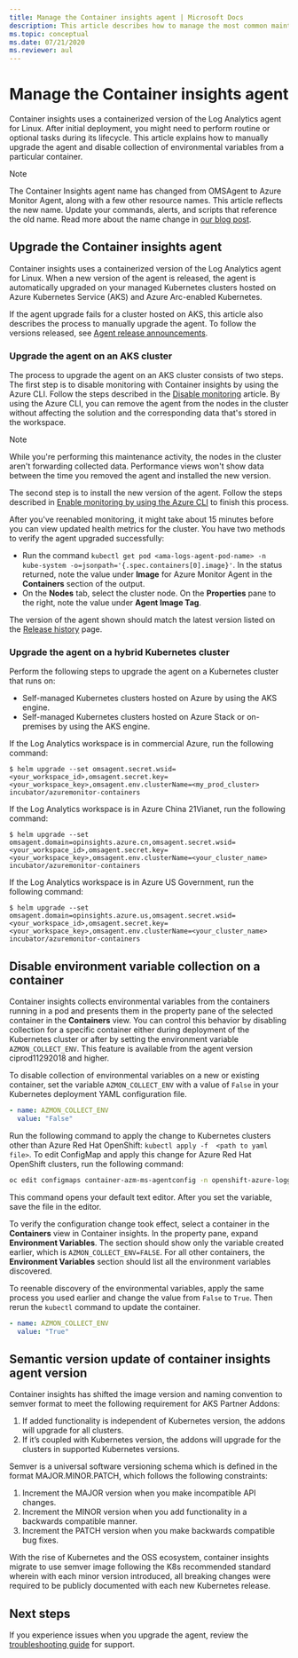 ```yaml
---
title: Manage the Container insights agent | Microsoft Docs
description: This article describes how to manage the most common maintenance tasks with the containerized Log Analytics agent used by Container insights.
ms.topic: conceptual
ms.date: 07/21/2020
ms.reviewer: aul
---
```


# Manage the Container insights agent

Container insights uses a containerized version of the Log Analytics agent for Linux. After initial deployment, you might need to perform routine or optional tasks during its lifecycle. This article explains how to manually upgrade the agent and disable collection of environmental variables from a particular container.

>[!NOTE]
>The Container Insights agent name has changed from OMSAgent to Azure Monitor Agent, along with a few other resource names. This article reflects the new name. Update your commands, alerts, and scripts that reference the old name. Read more about the name change in [our blog post](https://techcommunity.microsoft.com/t5/azure-monitor-status-archive/name-update-for-agent-and-associated-resources-in-azure-monitor/ba-p/3576810).
>

## Upgrade the Container insights agent

Container insights uses a containerized version of the Log Analytics agent for Linux. When a new version of the agent is released, the agent is automatically upgraded on your managed Kubernetes clusters hosted on Azure Kubernetes Service (AKS) and Azure Arc-enabled Kubernetes.

If the agent upgrade fails for a cluster hosted on AKS, this article also describes the process to manually upgrade the agent. To follow the versions released, see [Agent release announcements](https://github.com/microsoft/docker-provider/tree/ci_feature_prod).

### Upgrade the agent on an AKS cluster

The process to upgrade the agent on an AKS cluster consists of two steps. The first step is to disable monitoring with Container insights by using the Azure CLI. Follow the steps described in the [Disable monitoring](container-insights-optout.md?#azure-cli) article. By using the Azure CLI, you can remove the agent from the nodes in the cluster without affecting the solution and the corresponding data that's stored in the workspace.

>[!NOTE]
>While you're performing this maintenance activity, the nodes in the cluster aren't forwarding collected data. Performance views won't show data between the time you removed the agent and installed the new version.
>

The second step is to install the new version of the agent. Follow the steps described in [Enable monitoring by using the Azure CLI](container-insights-enable-new-cluster.md#enable-using-azure-cli) to finish this process.

After you've reenabled monitoring, it might take about 15 minutes before you can view updated health metrics for the cluster. You have two methods to verify the agent upgraded successfully:

* Run the command `kubectl get pod <ama-logs-agent-pod-name> -n kube-system -o=jsonpath='{.spec.containers[0].image}'`. In the status returned, note the value under **Image** for Azure Monitor Agent in the **Containers** section of the output.
* On the **Nodes** tab, select the cluster node. On the **Properties** pane to the right, note the value under **Agent Image Tag**.

The version of the agent shown should match the latest version listed on the [Release history](https://github.com/microsoft/docker-provider/tree/ci_feature_prod) page.

### Upgrade the agent on a hybrid Kubernetes cluster

Perform the following steps to upgrade the agent on a Kubernetes cluster that runs on:

* Self-managed Kubernetes clusters hosted on Azure by using the AKS engine.
* Self-managed Kubernetes clusters hosted on Azure Stack or on-premises by using the AKS engine.

If the Log Analytics workspace is in commercial Azure, run the following command:

```console
$ helm upgrade --set omsagent.secret.wsid=<your_workspace_id>,omsagent.secret.key=<your_workspace_key>,omsagent.env.clusterName=<my_prod_cluster> incubator/azuremonitor-containers
```

If the Log Analytics workspace is in Azure China 21Vianet, run the following command:

```console
$ helm upgrade --set omsagent.domain=opinsights.azure.cn,omsagent.secret.wsid=<your_workspace_id>,omsagent.secret.key=<your_workspace_key>,omsagent.env.clusterName=<your_cluster_name> incubator/azuremonitor-containers
```

If the Log Analytics workspace is in Azure US Government, run the following command:

```console
$ helm upgrade --set omsagent.domain=opinsights.azure.us,omsagent.secret.wsid=<your_workspace_id>,omsagent.secret.key=<your_workspace_key>,omsagent.env.clusterName=<your_cluster_name> incubator/azuremonitor-containers
```

## Disable environment variable collection on a container

Container insights collects environmental variables from the containers running in a pod and presents them in the property pane of the selected container in the **Containers** view. You can control this behavior by disabling collection for a specific container either during deployment of the Kubernetes cluster or after by setting the environment variable `AZMON_COLLECT_ENV`. This feature is available from the agent version ciprod11292018 and higher.

To disable collection of environmental variables on a new or existing container, set the variable `AZMON_COLLECT_ENV` with a value of `False` in your Kubernetes deployment YAML configuration file.

```yaml
- name: AZMON_COLLECT_ENV  
  value: "False"  
```

Run the following command to apply the change to Kubernetes clusters other than Azure Red Hat OpenShift: `kubectl apply -f  <path to yaml file>`. To edit ConfigMap and apply this change for Azure Red Hat OpenShift clusters, run the following command:

```bash
oc edit configmaps container-azm-ms-agentconfig -n openshift-azure-logging
```

This command opens your default text editor. After you set the variable, save the file in the editor.

To verify the configuration change took effect, select a container in the **Containers** view in Container insights. In the property pane, expand **Environment Variables**. The section should show only the variable created earlier, which is `AZMON_COLLECT_ENV=FALSE`. For all other containers, the **Environment Variables** section should list all the environment variables discovered.

To reenable discovery of the environmental variables, apply the same process you used earlier and change the value from `False` to `True`. Then rerun the `kubectl` command to update the container.

```yaml
- name: AZMON_COLLECT_ENV  
  value: "True"  
```  
## Semantic version update of container insights agent version

Container insights has shifted the image version and naming convention to semver format to meet the following requirement for AKS Partner Addons: 

1. If added functionality is independent of Kubernetes version, the addons will upgrade for all clusters. 
2. If it’s coupled with Kubernetes version, the addons will upgrade for the clusters in supported Kubernetes versions. 

Semver is a universal software versioning schema which is defined in the format MAJOR.MINOR.PATCH, which follows the following constraints: 

1. Increment the MAJOR version when you make incompatible API changes. 
2. Increment the MINOR version when you add functionality in a backwards compatible manner. 
3. Increment the PATCH version when you make backwards compatible bug fixes. 

With the rise of Kubernetes and the OSS ecosystem, container insights migrate to use semver image following the K8s recommended standard wherein with each minor version introduced, all breaking changes were required to be publicly documented with each new Kubernetes release.  

## Next steps

If you experience issues when you upgrade the agent, review the [troubleshooting guide](container-insights-troubleshoot.md) for support.

